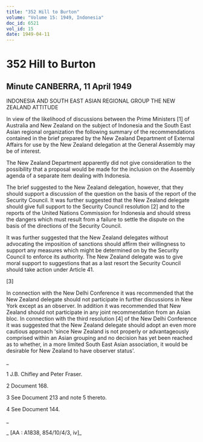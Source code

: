 ```yaml
---
title: "352 Hill to Burton"
volume: "Volume 15: 1949, Indonesia"
doc_id: 6521
vol_id: 15
date: 1949-04-11
---
```


# 352 Hill to Burton

## Minute CANBERRA, 11 April 1949

INDONESIA AND SOUTH EAST ASIAN REGIONAL GROUP THE NEW ZEALAND ATTITUDE

In view of the likelihood of discussions between the Prime Ministers [1] of Australia and New Zealand on the subject of Indonesia and the South East Asian regional organization the following summary of the recommendations contained in the brief prepared by the New Zealand Department of External Affairs for use by the New Zealand delegation at the General Assembly may be of interest.

The New Zealand Department apparently did not give consideration to the possibility that a proposal would be made for the inclusion on the Assembly agenda of a separate item dealing with Indonesia.

The brief suggested to the New Zealand delegation, however, that they should support a discussion of the question on the basis of the report of the Security Council. It was further suggested that the New Zealand delegate should give full support to the Security Council resolution [2] and to the reports of the United Nations Commission for Indonesia and should stress the dangers which must result from a failure to settle the dispute on the basis of the directions of the Security Council.

It was further suggested that the New Zealand delegates without advocating the imposition of sanctions should affirm their willingness to support any measures which might be determined on by the Security Council to enforce its authority. The New Zealand delegate was to give moral support to suggestions that as a last resort the Security Council should take action under Article 41.

[3]

In connection with the New Delhi Conference it was recommended that the New Zealand delegate should not participate in further discussions in New York except as an observer. In addition it was recommended that New Zealand should not participate in any joint recommendation from an Asian bloc. In connection with the third resolution [4] of the New Delhi Conference it was suggested that the New Zealand delegate should adopt an even more cautious approach 'since New Zealand is not properly or advantageously comprised within an Asian grouping and no decision has yet been reached as to whether, in a more limited South East Asian association, it would be desirable for New Zealand to have observer status'.

_

1 J.B. Chifley and Peter Fraser.

2 Document 168.

3 See Document 213 and note 5 thereto.

4 See Document 144.

_

_ [AA : A1838, 854/10/4/3, iv]_

